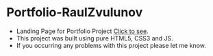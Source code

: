 # Portfolio-RaulZvulunov
- Landing Page for Portfolio Project [Click to see](https://raulzvulunov.github.io/Portfolio-RaulZvulunov/).
- This project was built using pure HTML5, CSS3 and JS.
- If you occurring any problems with this project please let me know.
